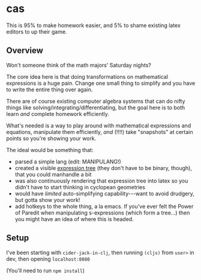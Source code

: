 # cas

This is 95% to make homework easier, and 5% to shame existing latex editors to up their game.

## Overview

Won't someone think of the math majors' Saturday nights?

The core idea here is that doing transformations on mathematical expressions is a huge pain.  Change one small thing to simplify and you have to write the entire thing over again.

There are of course existing computer algebra systems that can do nifty things like solving/integrating/differentiating, but the goal here is to both learn *and* complete homework efficiently.  

What's needed is a way to play around with mathematical expressions and equations, manipulate them efficiently, *and* (!!!!) take "snapshots" at certain points so you're showing your work.

The ideal would be something that:
  - parsed a simple lang (edit:  MANIPULANG!)
  - created a visible [expression tree](https://en.wikipedia.org/wiki/Binary_expression_tree) (they don't have to be binary, though), that you could manhandle a bit
  - was also continuously rendering that expression tree into latex so you didn't have to start thinking in cyclopean geometries
  - would have *limited* auto-simplifying capability---want to avoid drudgery, but gotta show your work!
  - add hotkeys to the whole thing, a la emacs.  If you've ever felt the Power of Paredit when manipulating s-expressions (which form a tree...) then you might have an idea of where this is headed.
  

  



## Setup


I've been starting with `cider-jack-in-clj`, then running `(cljs)` from `user>` in dev, then opening `localhost:8080`

(You'll need to run `npm install`)
